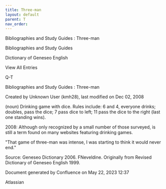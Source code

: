 ```yaml
---
title: Three-man
layout: default
parent: T
nav_order:
---
```


Bibliographies and Study Guides : Three-man

Bibliographies and Study Guides

Dictionary of Geneseo English

View All Entries

Q-T

Bibliographies and Study Guides : Three-man

Created by  Unknown User (kmh28), last modified on Dec 02, 2008

(noun) Drinking game with dice. Rules include: 6 and 4, everyone drinks; doubles, pass the dice; 7 pass dice to left; 11 pass the dice to the right (last one standing wins).

2008: Although only recognized by a small number of those surveyed, is still a term found on many websites featuring drinking games.

&quot;That game of three-man was intense, I was starting to think it would never end.&quot;

Source: Geneseo Dictionary 2006. FNeveldine. Originally from Revised Dictionary of Geneseo English 1999. 

Document generated by Confluence on May 22, 2023 12:37

Atlassian
